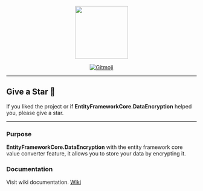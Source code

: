 <p align="center">
  <img src="https://user-images.githubusercontent.com/47147484/168492480-206b432f-0d3f-4ee7-9ecf-19df9f7973b6.png" style="max-width:100%;" height="140" />
</p>

<p align="center">
  <a href="https://gitmoji.carloscuesta.me">
    <img src="https://img.shields.io/badge/gitmoji-%20😜%20😍-FFDD67.svg?style=flat-square" alt="Gitmoji">
  </a> 
</p>

***

## Give a Star 🌟
If you liked the project or if **EntityFrameworkCore.DataEncryption** helped you, please give a star.

***

### Purpose
**EntityFrameworkCore.DataEncryption** with the entity framework core value converter feature, it allows you to store your data by encrypting it.

### Documentation
Visit wiki documentation. [Wiki](https://github.com/furkandeveloper/EntityFrameworkCore.DataEncryption/wiki)
